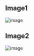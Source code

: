 ## Image1
![image](https://github.com/vhtu/Flask-streaming-face-detection/blob/master/img/Screenshot_20191118-140037.png)

## Image2
![image](https://github.com/vhtu/Flask-streaming-face-detection/blob/master/img/webcamstream.png)